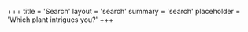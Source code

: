 +++
title = 'Search'
layout = 'search'
summary = 'search'
placeholder = 'Which plant intrigues you?'
+++
